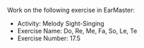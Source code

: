 Work on the following exercise in EarMaster:
- Activity: Melody Sight-Singing
- Exercise Name: Do, Re, Me, Fa, So, Le, Te
- Exercise Number: 17.5
